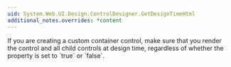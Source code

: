 ```yaml
---
uid: System.Web.UI.Design.ControlDesigner.GetDesignTimeHtml
additional_notes.overrides: *content
---
```


<p>If you are creating a custom container control, make sure that you render the control and all child controls at design time, regardless of whether the <xref href="System.Web.UI.Control.Visible"></xref> property is set to `true` or `false`.</p>


